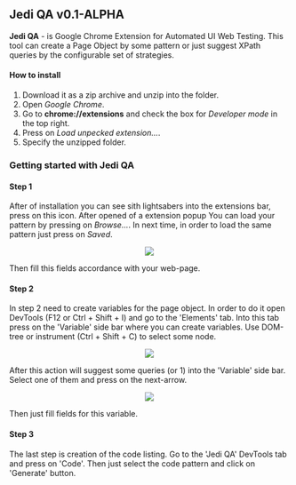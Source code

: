 ## Jedi QA v0.1-ALPHA
**Jedi QA** - is Google Chrome Extension for Automated UI Web Testing. This tool can create a Page Object by some pattern or just suggest XPath queries by the сonfigurable set of strategies.

#### How to install
1. Download it as a zip archive and unzip into the folder.
2. Open *Google Chrome*.
3. Go to **chrome://extensions** and check the box for *Developer mode* in the top right.
4. Press on *Load unpecked extension...*.
5. Specify the unzipped folder.

### Getting started with Jedi QA
#### Step 1
After of installation you can see sith lightsabers into the extensions bar, press on this icon. After opened of a extension popup You can load your pattern by pressing on *Browse...*. In next time, in order to load the same pattern just press on *Saved*.
<p align="center"><img src ="https://github.com/cyberspaceru/Jedi/blob/master/imgs/root-readme-01.png"/></p>
Then fill this fields accordance with your web-page.

#### Step 2
In step 2 need to create variables for the page object. In order to do it open DevTools (F12 or Ctrl + Shift + I) and go to the 'Elements' tab. Into this tab press on the 'Variable' side bar where you can create variables. Use DOM-tree or instrument (Ctrl + Shift + C) to select some node. 

<p align="center"><img src ="https://github.com/cyberspaceru/Jedi/blob/master/imgs/root-readme-02.png"/></p>

After this action will suggest some queries (or 1) into the 'Variable' side bar. Select one of them and press on the next-arrow.

<p align="center"><img src ="https://github.com/cyberspaceru/Jedi/blob/master/imgs/root-readme-03.png"/></p>

Then just fill fields for this variable.

#### Step 3
The last step is creation of the code listing. Go to the 'Jedi QA' DevTools tab and press on 'Code'. Then just select the code pattern and click on 'Generate' button.
